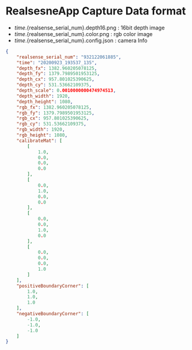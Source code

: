 # RealsesneApp Capture Data format

- ${time}.${realsense_serial_num}.depth16.png : 16bit depth image
- ${time}.${realsense_serial_num}.color.png : rgb color image
- ${time}.${realsense_serial_num}.config.json : camera Info

```json
{
    "realsense_serial_num": "932122061885",
    "time": "20200923_193537_135",
    "depth_fx": 1382.960205078125,
    "depth_fy": 1379.7989501953125,
    "depth_cx": 957.801025390625,
    "depth_cy": 531.53662109375,
    "depth_scale": 0.0010000000474974513,
    "depth_width": 1920,
    "depth_height": 1080,
    "rgb_fx": 1382.960205078125,
    "rgb_fy": 1379.7989501953125,
    "rgb_cx": 957.801025390625,
    "rgb_cy": 531.53662109375,
    "rgb_width": 1920,
    "rgb_height": 1080,
    "calibrateMat": [
        [
            1.0,
            0.0,
            0.0,
            0.0
        ],
        [
            0.0,
            1.0,
            0.0,
            0.0
        ],
        [
            0.0,
            0.0,
            1.0,
            0.0
        ],
        [
            0.0,
            0.0,
            0.0,
            1.0
        ]
    ],
    "positiveBoundaryCorner": [
        1.0,
        1.0,
        1.0
    ],
    "negativeBoundaryCorner": [
        -1.0,
        -1.0,
        -1.0
    ]
}
```